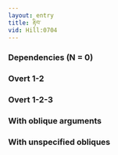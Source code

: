 ```yaml
---
layout: entry
title: རྟིབ་
vid: Hill:0704
---
```

### Dependencies (N = 0)


### Overt 1-2


### Overt 1-2-3


### With oblique arguments


### With unspecified obliques
